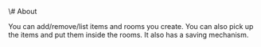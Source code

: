 \\# About

You can add/remove/list items and rooms you create. You can also pick up the items and put them inside the rooms. It also has a saving mechanism.
